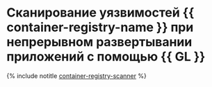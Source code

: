 # Сканирование уязвимостей {{ container-registry-name }} при непрерывном развертывании приложений с помощью {{ GL }}

{% include notitle [container-registry-scanner](../../_tutorials/security/cr-scanner-with-k8s-and-gitlab.md) %}
